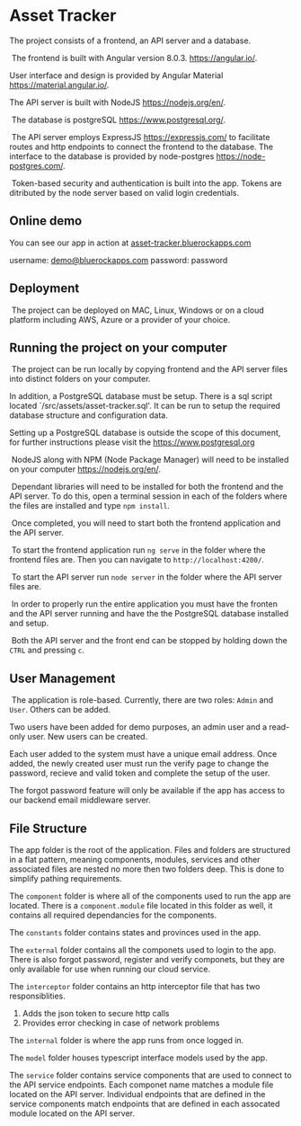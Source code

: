 # Asset Tracker

The project consists of a frontend, an API server and a database.

​
The frontend is built with Angular version 8.0.3. https://angular.io/.


User interface and design is provided by Angular Material https://material.angular.io/.
​

The API server is built with NodeJS https://nodejs.org/en/.

​
The database is postgreSQL https://www.postgresql.org/.

​
The API server employs ExpressJS https://expressjs.com/ to facilitate routes and http endpoints to connect the frontend to the database. The interface to the database is provided by node-postgres https://node-postgres.com/.

​
Token-based security and authentication is built into the app. Tokens are ditributed by the node server based on valid login credentials.

## Online demo

You can see our app in action at <a href="http://asset-tracker.bluerockapps.com" target="_blank">asset-tracker.bluerockapps.com</a>

username: demo@bluerockapps.com
password: password
​
## Deployment
​
The project can be deployed on MAC, Linux, Windows or on a cloud platform including AWS, Azure or a provider of your choice. 
​
## Running the project on your computer
​
The project can be run locally by copying frontend and the API server files into distinct folders on your computer. 


In addition, a PostgreSQL database must be setup. There is a sql script located `/src/assets/asset-tracker.sql'. It can be run to setup the required database structure and configuration data. 


Setting up a PostgreSQL database is outside the scope of this document, for further instructions please visit the https://www.postgresql.org

​
NodeJS along with NPM (Node Package Manager) will need to be installed on your computer https://nodejs.org/en/. 

​
Dependant libraries will need to be installed for both the frontend and the API server. To do this, open a terminal session in each of the folders where the files are installed and type `npm install`.

​
Once completed, you will need to start both the frontend application and the API server. 

​
To start the frontend application run `ng serve` in the folder where the frontend files are. Then you can navigate to `http://localhost:4200/`.

​
To start the API server run `node server` in the folder where the API server files are.

​
In order to properly run the entire application you must have the fronten and the API server running and have the the PostgreSQL database installed and setup.

​
Both the API server and the front end can be stopped by holding down the `CTRL` and pressing `c`.
​
## User Management
​
The application is role-based. Currently, there are two roles: `Admin` and `User`. Others can be added. 

Two users have been added for demo purposes, an admin user and a read-only user. New users can be created.

Each user added to the system must have a unique email address. Once added, the newly created user must run the verify page to change the password, recieve and valid token and complete the setup of the user.

The forgot password feature will only be available if the app has access to our backend email middleware server.

## File Structure

The app folder is the root of the application. Files and folders are structured in a flat pattern, meaning components, modules, services and other associated files are nested no more then two folders deep.  This is done to simplify pathing requirements.


The `component` folder is where all of the components used to run the app are located. There is a `component.module` file located in this folder as well, it contains all required dependancies for the components.


The `constants` folder contains states and provinces used in the app.


The `external` folder contains all the componets used to login to the app. There is also forgot password, register and verify componets, but they are only available for use when running our cloud service.


The `interceptor` folder contains an http interceptor file that has two responsiblities.

1. Adds the json token to secure http calls
2. Provides error checking in case of network problems


The `internal` folder is where the app runs from once logged in.


The `model` folder houses typescript interface models used by the app.


The `service` folder contains service components that are used to connect to the API service endpoints. Each componet name matches a module file located on the API server. Individual endpoints that are defined in the service components match endpoints that are defined in each assocated module located on the API server.